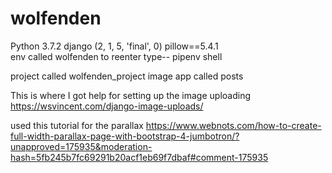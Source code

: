 # wolfenden
Python 3.7.2
django (2, 1, 5, 'final', 0)
pillow==5.4.1
<br>
env called wolfenden to reenter type-- pipenv shell

project called wolfenden_project
image app called posts

This is where I got help for setting up the image uploading https://wsvincent.com/django-image-uploads/

used this tutorial for the parallax https://www.webnots.com/how-to-create-full-width-parallax-page-with-bootstrap-4-jumbotron/?unapproved=175935&moderation-hash=5fb245b7fc69291b20acf1eb69f7dbaf#comment-175935



